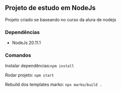 ## Projeto de estudo em NodeJs

Projeto criado se baseando no curso da alura de nodejs

### Dependências
- NodeJs 20.11.1

### Comandos
Instalar dependências:```npm install```

Rodar projeto: ```npm start```

Rebuild dos templates marko: ```npx marko/build .```
